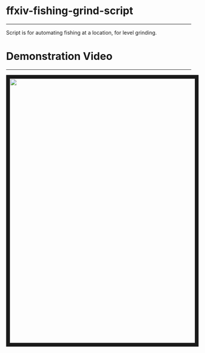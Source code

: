 # ffxiv-fishing-grind-script

---

Script is for automating fishing at a location, for level grinding.

# Demonstration Video

---

<a href="http://www.youtube.com/watch?feature=player_embedded&v=kOQSQUZEFGA
" target="_blank"><img src="http://img.youtube.com/vi/kOQSQUZEFGA/0.jpg" 
alt="" width="1280" height="720" border="10" /></a>
